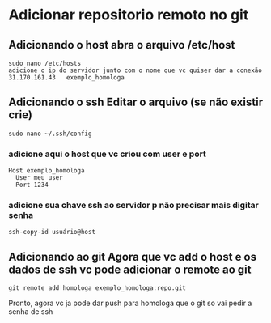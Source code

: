 # Adicionar repositorio remoto no git 

## Adicionando o host abra o arquivo /etc/host

    sudo nano /etc/hosts
    adicione o ip do servidor junto com o nome que vc quiser dar a conexão
    31.170.161.43   exemplo_homologa
  
## Adicionando o ssh Editar o arquivo (se não existir crie)

    sudo nano ~/.ssh/config
  
### adicione aqui o host que vc criou com user e port

    Host exemplo_homologa
      User meu_user
      Port 1234
      
### adicione sua chave ssh ao servidor p não precisar mais digitar senha

    ssh-copy-id usuário@host
    
## Adicionando ao git Agora que vc add o host e os dados de ssh vc pode adicionar o remote ao git

    git remote add homologa exemplo_homologa:repo.git
 
Pronto, agora vc ja pode dar push para homologa que o git so vai pedir a senha de ssh
